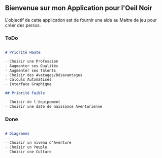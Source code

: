 ## Bienvenue sur mon Application pour l'Oeil Noir

L'objectif de cette application est de fournir une aide au Maitre de jeu pour créer des persos.


### ToDo

```markdown

# Priorité Haute

- Choisir une Profession
- Augmenter ses Qualités
- Augmenter ses Talents
- Choisir des Avatages/Désavantages
- Calculs Automatisés
- Interface Graphique

## Priorité Faible

- Choisir de l'équipement
- Choisir une date de naissance Aventurienne

```

### Done

```markdown

# Diagrames

- Choisir un niveau d'Aventure
- Choisir un Peuple
- Choisir une Culture

```
